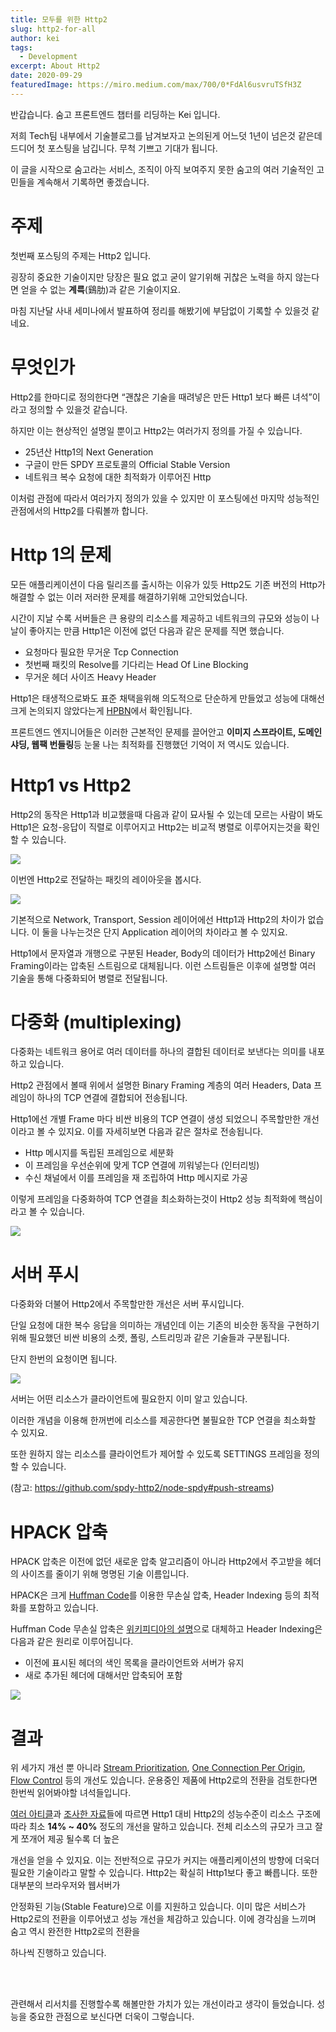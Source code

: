```yaml
---
title: 모두를 위한 Http2
slug: http2-for-all
author: kei
tags:
  - Development
excerpt: About Http2
date: 2020-09-29
featuredImage: https://miro.medium.com/max/700/0*FdAl6usvruTSfH3Z
---
```


반갑습니다. 숨고 프론트엔드 챕터를 리딩하는 Kei 입니다.

저희 Tech팀 내부에서 기술블로그를 남겨보자고 논의된게 어느덧 1년이 넘은것 같은데 드디어 첫 포스팅을 남깁니다. 무척 기쁘고 기대가 됩니다.

이 글을 시작으로 숨고라는 서비스, 조직이 아직 보여주지 못한 숨고의 여러 기술적인 고민들을 계속해서 기록하면 좋겠습니다.

# 주제

첫번째 포스팅의 주제는 Http2 입니다.

굉장히 중요한 기술이지만 당장은 필요 없고 굳이 알기위해 귀찮은 노력을 하지 않는다면 얻을 수 없는 **계륵**(鷄肋)과 같은 기술이지요.

마침 지난달 사내 세미나에서 발표하여 정리를 해봤기에 부담없이 기록할 수 있을것 같네요.

# 무엇인가

Http2를 한마디로 정의한다면 “괜찮은 기술을 때려넣은 만든 Http1 보다 빠른 녀석”이라고 정의할 수 있을것 같습니다.

하지만 이는 현상적인 설명일 뿐이고 Http2는 여러가지 정의를 가질 수 있습니다.

- 25년산 Http1의 Next Generation
- 구글이 만든 SPDY 프로토콜의 Official Stable Version
- 네트워크 복수 요청에 대한 최적화가 이루어진 Http

이처럼 관점에 따라서 여러가지 정의가 있을 수 있지만 이 포스팅에선 마지막 성능적인 관점에서의 Http2를 다뤄볼까 합니다.

# Http 1의 문제

모든 애플리케이션이 다음 릴리즈를 출시하는 이유가 있듯 Http2도 기존 버전의 Http가 해결할 수 없는 이러 저러한 문제를 해결하기위해 고안되었습니다.

시간이 지날 수록 서버들은 큰 용량의 리소스를 제공하고 네트워크의 규모와 성능이 나날이 좋아지는 만큼 Http1은 이전에 없던 다음과 같은 문제를 직면 했습니다.

- 요청마다 필요한 무거운 Tcp Connection
- 첫번째 패킷의 Resolve를 기다리는 Head Of Line Blocking
- 무거운 헤더 사이즈 Heavy Header

Http1은 태생적으로봐도 표준 채택을위해 의도적으로 단순하게 만들었고 성능에 대해선 크게 논의되지 않았다는게 <u>HPBN</u>에서 확인됩니다.

프론트엔드 엔지니어들은 이러한 근본적인 문제를 끌어안고 **이미지 스프라이트, 도메인샤딩, 웹팩 번들링**등 눈물 나는 최적화를 진행했던 기억이 저 역시도 있습니다.

# Http1 vs Http2

Http2의 동작은 Http1과 비교했을때 다음과 같이 묘사될 수 있는데 모르는 사람이 봐도 Http1은 요청-응답이 직렬로 이루어지고 Http2는 비교적 병렬로 이루어지는것을 확인할 수 있습니다.

![](https://miro.medium.com/max/700/0*FdAl6usvruTSfH3Z)

이번엔 Http2로 전달하는 패킷의 레이아웃을 봅시다.

![](https://miro.medium.com/max/700/0*JfQDeoy6vd7x3pJT)

기본적으로 Network, Transport, Session 레이어에선 Http1과 Http2의 차이가 없습니다. 이 둘을 나누는것은 단지 Application 레이어의 차이라고 볼 수 있지요.

Http1에서 문자열과 개행으로 구분된 Header, Body의 데이터가 Http2에선 Binary Framing이라는 압축된 스트림으로 대체됩니다. 이런 스트림들은 이후에 설명할 여러 기술을 통해 다중화되어 병렬로 전달됩니다.

# 다중화 (multiplexing)

다중화는 네트워크 용어로 여러 데이터를 하나의 결합된 데이터로 보낸다는 의미를 내포하고 있습니다.

Http2 관점에서 볼때 위에서 설명한 Binary Framing 계층의 여러 Headers, Data 프레임이 하나의 TCP 연결에 결합되어 전송됩니다.

Http1에선 개별 Frame 마다 비싼 비용의 TCP 연결이 생성 되었으니 주목할만한 개선이라고 볼 수 있지요. 이를 자세히보면 다음과 같은 절차로 전송됩니다.

- Http 메시지를 독립된 프레임으로 세분화
- 이 프레임을 우선순위에 맞게 TCP 연결에 끼워넣는다 (인터리빙)
- 수신 채널에서 이를 프레임을 재 조립하여 Http 메시지로 가공

이렇게 프레임을 다중화하여 TCP 연결을 최소화하는것이 Http2 성능 최적화에 핵심이라고 볼 수 있습니다.

![](https://miro.medium.com/max/700/1*BsKSsMU1ykK9jdylzYw3OA.png)

# 서버 푸시

다중화와 더불어 Http2에서 주목할만한 개선은 서버 푸시입니다.

단일 요청에 대한 복수 응답을 의미하는 개념인데 이는 기존의 비슷한 동작을 구현하기위해 필요했던 비싼 비용의 소켓, 폴링, 스트리밍과 같은 기술들과 구분됩니다.

단지 한번의 요청이면 됩니다.

![](https://miro.medium.com/max/700/1*vUUfLF_Ar5S7d-ifO3VZxQ.png)

서버는 어떤 리소스가 클라이언트에 필요한지 이미 알고 있습니다.

이러한 개념을 이용해 한꺼번에 리소스를 제공한다면 불필요한 TCP 연결을 최소화할 수 있지요.

또한 원하지 않는 리소스를 클라이언트가 제어할 수 있도록 SETTINGS 프레임을 정의할 수 있습니다.

(참고: https://github.com/spdy-http2/node-spdy#push-streams)

# HPACK 압축

HPACK 압축은 이전에 없던 새로운 압축 알고리즘이 아니라 Http2에서 주고받을 헤더의 사이즈를 줄이기 위해 명명된 기술 이름입니다.

HPACK은 크게 <u>Huffman Code</u>를 이용한 무손실 압축, Header Indexing 등의 최적화를 포함하고 있습니다.

Huffman Code 무손실 압축은 <u>위키피디아의 설명</u>으로 대체하고 Header Indexing은 다음과 같은 원리로 이루어집니다.

- 이전에 표시된 헤더의 색인 목록을 클라이언트와 서버가 유지
- 새로 추가된 헤더에 대해서만 압축되어 포함

![](https://miro.medium.com/max/700/0*P0mLUL-CC12MyFaq)

# 결과

위 세가지 개선 뿐 아니라 <u>Stream Prioritization</u>, <u>One Connection Per Origin</u>, <u>Flow Control</u> 등의 개선도 있습니다. 운용중인 제품에 Http2로의 전환을 검토한다면 한번씩 읽어봐야할 녀석들입니다.

<u>여러 아티클</u>과 <u>조사한 자료</u>들에 따르면 Http1 대비 Http2의 성능수준이 리소스 구조에 따라 최소 **14% ~ 40%** 정도의 개선을 말하고 있습니다. 전체 리소스의 규모가 크고 잘게 쪼개어 제공 될수록 더 높은

개선을 얻을 수 있지요. 이는 전반적으로 규모가 커지는 애플리케이션의 방향에 더욱더 필요한 기술이라고 말할 수 있습니다. Http2는 확실히 Http1보다 좋고 빠릅니다. 또한 대부분의 브라우저와 웹서버가

안정화된 기능(Stable Feature)으로 이를 지원하고 있습니다. 이미 많은 서비스가 Http2로의 전환을 이루어냈고 성능 개선을 체감하고 있습니다. 이에 경각심을 느끼며 숨고 역시 완전한 Http2로의 전환을

하나씩 진행하고 있습니다.

<br>
<br>

관련해서 리서치를 진행할수록 해볼만한 가치가 있는 개선이라고 생각이 들었습니다. 성능을 중요한 관점으로 보신다면 더욱이 그렇습니다.
